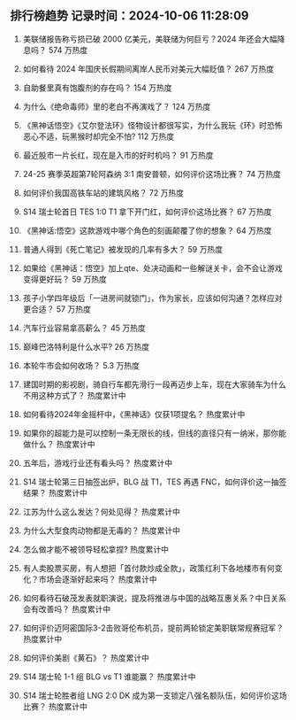 
## 排行榜趋势 记录时间：2024-10-06 11:28:09
  
  1. 美联储报告称亏损已破 2000 亿美元，美联储为何巨亏？2024 年还会大幅降息吗？ 574 万热度
    
  2. 如何看待 2024 年国庆长假期间离岸人民币对美元大幅贬值？ 267 万热度
    
  3. 自助餐里真有饱腹剂的存在吗？ 154 万热度
    
  4. 为什么《绝命毒师》里的老白不再演戏了？ 124 万热度
    
  5. 《黑神话悟空》《艾尔登法环》怪物设计都很写实，为什么我玩《环》时恐怖恶心不适，玩黑猴时却完全不怕? 112 万热度
    
  6. 最近股市一片长红，现在是入市的好时机吗？ 91 万热度
    
  7. 24-25 赛季英超第7轮阿森纳 3:1 南安普顿，如何评价这场比赛？ 74 万热度
    
  8. 如何评价我国高铁车站的建筑风格？ 72 万热度
    
  9. S14 瑞士轮首日 TES 1:0 T1 拿下开门红，如何评价这场比赛？ 67 万热度
    
  10. 《黑神话:悟空》这款游戏中哪个角色的刻画颠覆了你的想象？ 64 万热度
    
  11. 普通人得到《死亡笔记》被发现的几率有多大？ 59 万热度
    
  12. 如果给《黑神话：悟空》加上qte、处决动画和一些解谜关卡，会不会让游戏变得更好玩？ 59 万热度
    
  13. 孩子小学四年级后「一进房间就锁门」，作为家长，应该如何沟通？怎样应对更合适？ 57 万热度
    
  14. 汽车行业容易拿高薪么？ 45 万热度
    
  15. 巅峰巴洛特利是什么水平? 26 万热度
    
  16. 本轮牛市会如何收场？ 5.3 万热度
    
  17. 建国时期的影视剧，骑自行车都先滑行一段再迈步上车，现在大家骑车为什么不用这种方式了？ 热度累计中
    
  18. 如何看待2024年金摇杆中，《黑神话》仅获1项提名？ 热度累计中
    
  19. 如果你的超能力是可以控制一条无限长的线，但线的直径只有一纳米，那你能做什么？ 热度累计中
    
  20. 五年后，游戏行业还有看头吗？ 热度累计中
    
  21. S14 瑞士轮第三日抽签出炉，BLG 战 T1，TES 再遇 FNC，如何评价这一抽签结果？ 热度累计中
    
  22. 江苏为什么这么发达？何处见得？ 热度累计中
    
  23. 为什么大型食肉动物都是无毒的？ 热度累计中
    
  24. 怎么做才能不被领导轻松拿捏? 热度累计中
    
  25. 有人卖股票买房，有人想把「首付款炒成全款」，政策红利下各地楼市有何变化？市场会逐渐好起来吗？ 热度累计中
    
  26. 如何看待石破茂发表就职演说，提及将推进与中国的战略互惠关系？中日关系会有改善吗？ 热度累计中
    
  27. 如何评价迈阿密国际3-2击败哥伦布机员，提前两轮锁定美职联常规赛冠军？ 热度累计中
    
  28. 如何评价美剧《黄石》？ 热度累计中
    
  29. S14 瑞士轮 1-1 组 BLG vs T1 谁能赢？ 热度累计中
    
  30. S14 瑞士轮胜者组 LNG 2:0 DK 成为第一支锁定八强名额队伍，如何评价这场比赛？ 热度累计中
    